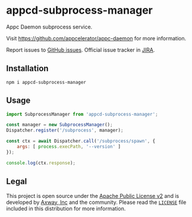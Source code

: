 # appcd-subprocess-manager

Appc Daemon subprocess service.

Visit https://github.com/appcelerator/appc-daemon for more information.

Report issues to [GitHub issues][2]. Official issue tracker in [JIRA][3].

## Installation

	npm i appcd-subprocess-manager

## Usage

```js
import SubprocessManager from 'appcd-subprocess-manager';

const manager = new SubprocessManager();
Dispatcher.register('/subprocess', manager);

const ctx = await Dispatcher.call('/subprocess/spawn', {
	args: [ process.execPath, '--version' ]
});

console.log(ctx.response);
```

## Legal

This project is open source under the [Apache Public License v2][1] and is developed by
[Axway, Inc](http://www.axway.com/) and the community. Please read the [`LICENSE`][1] file included
in this distribution for more information.

[1]: https://github.com/appcelerator/appc-daemon/blob/master/packages/appcd-subprocess-manager/LICENSE
[2]: https://github.com/appcelerator/appc-daemon/issues
[3]: https://jira.appcelerator.org/projects/DAEMON/issues
